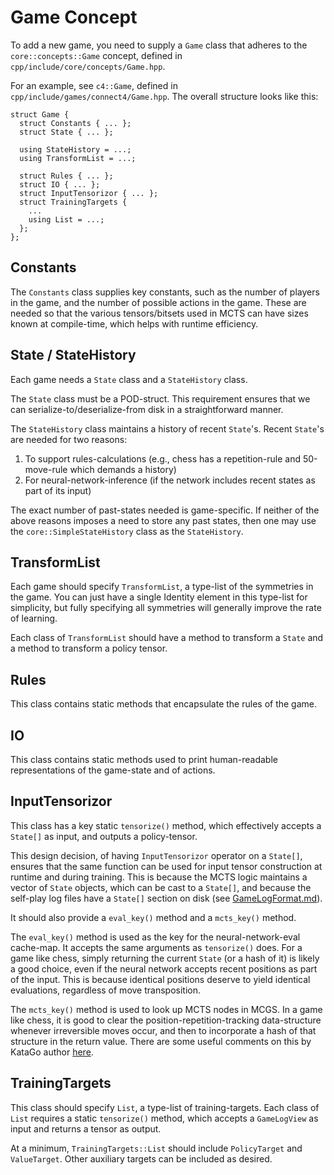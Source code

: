# Game Concept

To add a new game, you need to supply a `Game` class that adheres to the `core::concepts::Game` concept, defined in `cpp/include/core/concepts/Game.hpp`.

For an example, see `c4::Game`, defined in `cpp/include/games/connect4/Game.hpp`. The overall structure looks like this:

```
struct Game {
  struct Constants { ... };
  struct State { ... };

  using StateHistory = ...;
  using TransformList = ...;

  struct Rules { ... };
  struct IO { ... };
  struct InputTensorizor { ... };
  struct TrainingTargets {
    ...
    using List = ...;
  };
};
```

## Constants

The `Constants` class supplies key constants, such as the number of players in the game, and the number of possible actions in the game.
These are needed so that the various tensors/bitsets used in MCTS can have sizes known at compile-time, which helps with runtime efficiency.

## State / StateHistory

Each game needs a `State` class and a `StateHistory` class.

The `State` class must be a POD-struct. This requirement ensures that we can serialize-to/deserialize-from disk in a straightforward
manner.

The `StateHistory` class maintains a history of recent `State`'s. Recent `State`'s are needed for two reasons:

1. To support rules-calculations (e.g., chess has a repetition-rule and 50-move-rule which demands a history)
2. For neural-network-inference (if the network includes recent states as part of its input)

The exact number of past-states needed is game-specific. If neither of the above reasons imposes a need to store any past states,
then one may use the `core::SimpleStateHistory` class as the `StateHistory`.

## TransformList

Each game should specify `TransformList`, a type-list of the symmetries in the game. You can just have a single Identity element in this type-list for
simplicity, but fully specifying all symmetries will generally improve the rate of learning.

Each class of `TransformList` should have a method to transform a `State` and a method to transform a policy tensor.

## Rules

This class contains static methods that encapsulate the rules of the game.

## IO

This class contains static methods used to print human-readable representations of the game-state and of actions.

## InputTensorizor

This class has a key static `tensorize()` method, which effectively accepts a `State[]` as input, and outputs a policy-tensor.

This design decision, of having `InputTensorizor` operator on a `State[]`, ensures that the same function can be used for
input tensor construction at runtime and during training. This is because the MCTS logic maintains a vector of `State` objects,
which can be cast to a `State[]`, and because the self-play log files have a `State[]` section on disk (see
[GameLogFormat.md](GameLogFormat.md)).

It should also provide a `eval_key()` method and a `mcts_key()` method.

The `eval_key()` method is used as the key for the neural-network-eval cache-map. It accepts the same arguments as `tensorize()`
does. For a game like chess, simply returning the current `State` (or a hash of it) is likely a good choice, even if the neural
network accepts recent positions as part of the input. This is because identical positions deserve to yield identical evaluations,
regardless of move transposition.

The `mcts_key()` method is used to look up MCTS nodes in MCGS. In a game like chess, it is good to clear the position-repetition-tracking
data-structure whenever irreversible moves occur, and then to incorporate a hash of that structure in the return value. There are some
useful comments on this by KataGo author [here](https://docs.google.com/document/d/1JbxsoMtr7_qAAkfYynAgpvuarMMJycaL5toXdnqVJoo/edit#heading=h.z7n8wivwulqx).

## TrainingTargets

This class should specify `List`, a type-list of training-targets. Each class of `List` requires a static `tensorize()` method, which accepts
a `GameLogView` as input and returns a tensor as output.

At a minimum, `TrainingTargets::List` should include `PolicyTarget` and `ValueTarget`. Other auxiliary targets can be included as desired.
